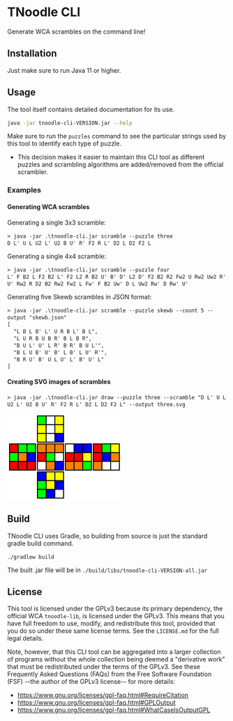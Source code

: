 # TNoodle CLI
Generate WCA scrambles on the command line!


## Installation
Just make sure to run Java 11 or higher.

## Usage
The tool itself contains detailed documentation for its use.
```bash
java -jar tnoodle-cli-VERSION.jar --help
```

Make sure to run the `puzzles` command to see the particular strings used by this tool to identify each type of puzzle.
 * This decision makes it easier to maintain this CLI tool as different puzzles and scrambling algorithms are added/removed from the official scrambler.

### Examples
#### Generating WCA scrambles
Generating a single 3x3 scramble:
```
> java -jar .\tnoodle-cli.jar scramble --puzzle three
D L' U L U2 L' U2 B U' R' F2 R L' D2 L D2 F2 L
```

Generating a single 4x4 scramble:
```
> java -jar .\tnoodle-cli.jar scramble --puzzle four
L' F B2 L F2 B2 L' F2 L2 R B2 U' B' D' L2 D' F2 B2 R2 Fw2 U Rw2 Uw2 R' U' Rw2 R D2 B2 Rw2 Fw2 L Fw' F B2 Uw' D L Uw2 Rw' D Rw' U'
```

Generating five Skewb scrambles in JSON format:
```
> java -jar .\tnoodle-cli.jar scramble --puzzle skewb --count 5 --output "skewb.json"
[
  "L B L B' L' U R B L' B L",
  "L U R B U B R' B L B R",
  "B U L' U' L R' B R' B U L'",
  "B L U B' U' B' L B' L U' R'",
  "B R U' B' U L U' L' B' U' L"
]
```
#### Creating SVG images of scrambles
```
> java -jar .\tnoodle-cli.jar draw --puzzle three --scramble "D L' U L U2 L' U2 B U' R' F2 R L' D2 L D2 F2 L" --output three.svg
```
![Image of a WCA 3x3 Scramble](docs/resources/images/three.svg)

## Build
TNoodle CLI uses Gradle, so building from source is just the standard gradle build command.
```
./gradlew build
```
The built .jar file will be in `./build/libs/tnoodle-cli-VERSION-all.jar` 

## License
This tool is licensed under the GPLv3 because its primary dependency, the official WCA `tnoodle-lib`, is licensed under the GPLv3. This means that you have full freedom to use, modify, and redistribute this tool, provided that you do so under these same license terms. See the `LICENSE.md` for the full legal details.

Note, however, that this CLI tool can be aggregated into a larger collection of programs without the whole collection being deemed a "derivative work" that must be redistributed under the terms of the GPLv3. See these Frequently Asked Questions (FAQs) from the Free Software Foundation (FSF) --the author of the GPLv3 license-- for more details:
- https://www.gnu.org/licenses/gpl-faq.html#RequireCitation
- https://www.gnu.org/licenses/gpl-faq.html#GPLOutput
- https://www.gnu.org/licenses/gpl-faq.html#WhatCaseIsOutputGPL


